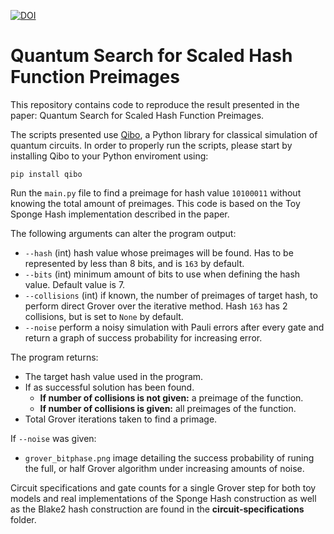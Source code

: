 [![DOI](https://zenodo.org/badge/265590690.svg)](https://zenodo.org/badge/latestdoi/265590690)
# Quantum Search for Scaled Hash Function Preimages

This repository contains code to reproduce the result presented in the paper: Quantum Search for Scaled Hash Function Preimages.

The scripts presented use [Qibo](https://github.com/Quantum-TII/qibo), a Python library for classical simulation of quantum circuits. In order to properly run the scripts, please start by installing Qibo to your Python enviroment using:

`pip install qibo`

Run the `main.py` file to find a preimage for hash value `10100011` without knowing the total amount of preimages. This code is based on the Toy Sponge Hash implementation described in the paper.

The following arguments can alter the program output:

- `--hash` (int) hash value whose preimages will be found. Has to be represented by less than 8 bits, and is `163` by default.
- `--bits` (int) minimum amount of bits to use when defining the hash value. Default value is 7.
- `--collisions` (int) if known, the number of preimages of target hash, to perform direct Grover over the iterative method. Hash `163` has 2 collisions, but is set to `None` by default.
- `--noise` perform a noisy simulation with Pauli errors after every gate and return a graph of success probability for increasing error.

The program returns:

- The target hash value used in the program.
- If as successful solution has been found.
  - **If number of collisions is not given:** a preimage of the function.
  - **If number of collisions is given:** all preimages of the function.
-  Total Grover iterations taken to find a primage.

If `--noise` was given:

- `grover_bitphase.png` image detailing the success probability of runing the full, or half Grover algorithm under increasing amounts of noise.

Circuit specifications and gate counts for a single Grover step for both toy models and real implementations of the Sponge Hash construction as well as the Blake2 hash construction are found in the **circuit-specifications** folder.
